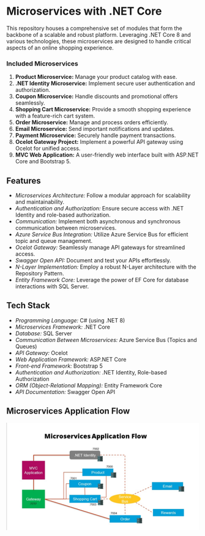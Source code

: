 
# Microservices with .NET Core

This repository houses a comprehensive set of modules that form the backbone of a scalable and robust platform. Leveraging .NET Core 8 and various technologies, these microservices are designed to handle critical aspects of an online shopping experience.

### Included Microservices

1. **Product Microservice:** Manage your product catalog with ease.
2. **.NET Identity Microservice:** Implement secure user authentication and authorization.
3. **Coupon Microservice:** Handle discounts and promotional offers seamlessly.
4. **Shopping Cart Microservice:** Provide a smooth shopping experience with a feature-rich cart system.
5. **Order Microservice:** Manage and process orders efficiently.
6. **Email Microservice:** Send important notifications and updates.
7. **Payment Microservice:** Securely handle payment transactions.
8. **Ocelot Gateway Project:** Implement a powerful API gateway using Ocelot for unified access.
9. **MVC Web Application:** A user-friendly web interface built with ASP.NET Core and Bootstrap 5.

## Features

- *Microservices Architecture:* Follow a modular approach for scalability and maintainability.
- *Authentication and Authorization:* Ensure secure access with .NET Identity and role-based authorization.
- *Communication:* Implement both asynchronous and synchronous communication between microservices.
- *Azure Service Bus Integration:* Utilize Azure Service Bus for efficient topic and queue management.
- *Ocelot Gateway:* Seamlessly manage API gateways for streamlined access.
- *Swagger Open API:* Document and test your APIs effortlessly.
- *N-Layer Implementation:* Employ a robust N-Layer architecture with the Repository Pattern.
- *Entity Framework Core:* Leverage the power of EF Core for database interactions with SQL Server.



## Tech Stack

- *Programming Language:* C# (using .NET 8)
- *Microservices Framework:* .NET Core
- *Database:* SQL Server
- *Communication Between Microservices:* Azure Service Bus (Topics and Queues)
- *API Gateway:* Ocelot
- *Web Application Framework:* ASP.NET Core
- *Front-end Framework:* Bootstrap 5
- *Authentication and Authorization:* .NET Identity, Role-based Authorization
- *ORM (Object-Relational Mapping):* Entity Framework Core
- *API Documentation:* Swagger Open API


## Microservices Application Flow


![App Screenshot](https://github.com/pruthvis942/.NET-Microservices/blob/master/Microservices%20Application%20Flow.jpeg?raw=true)

